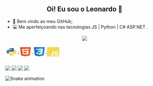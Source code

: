 <h2 align="center">Oi! Eu sou o Leonardo 👋 </h2>
<div>
  <ul>
    <li>🌱 Bem vindo ao meu GitHub;<br></li>
     <li>💻 Me aperfeiçoando nas tecnologias JS | Python | C# ASP.NET .<br></li>
  </ul>
 </div>
<div align="center">
  <a href="https://github.com/leoPCES">
  <img height="180em" src="https://github-readme-stats.vercel.app/api?username=leoPCES&show_icons=true&theme=blue-green&include_all_commits=true&count_private=true"/>
  <!--<img height="180em" src="https://github-readme-stats.vercel.app/api/top-langs/?username=leoPCES&layout=compact&langs_count=7&theme=blue-green"/>-->
</div>
  
<div style="display: inline_block"><br>
  <img align="center" alt="Rafa-Python" height="30" width="40" src="https://raw.githubusercontent.com/devicons/devicon/master/icons/python/python-original.svg">
  <img align="center" alt="Rafa-HTML" height="30" width="40" src="https://raw.githubusercontent.com/devicons/devicon/master/icons/html5/html5-original.svg">
  <img align="center" alt="Rafa-CSS" height="30" width="40" src="https://raw.githubusercontent.com/devicons/devicon/master/icons/css3/css3-original.svg">
  <img align="center" alt="Rafa-Js" height="30" width="40" src="https://raw.githubusercontent.com/devicons/devicon/master/icons/javascript/javascript-plain.svg">



 
</div>

<!-- // -->
##
<div> 
  <a href="https://www.linkedin.com/in/leonardo-de-almeida-gonçalves-9741a1168/" target="_blank"><img src="https://img.shields.io/badge/-LinkedIn-%230077B5?style=for-the-badge&logo=linkedin&logoColor=white" target="_blank"></a>
  <a href="https://www.instagram.com/leonardo_2z/" target="_blank"><img src="https://img.shields.io/badge/-Instagram-%23E4405F?style=for-the-badge&logo=instagram&logoColor=white" target="_blank"></a>
  <a href = "mailto:leo_almeida.99@hotmail.com"><img src="https://img.shields.io/badge/Microsoft_Outlook-0078D4?style=for-the-badge&logo=microsoft-outlook&logoColor=white" target="_blank"></a>
  <a href="https://api.whatsapp.com/send?phone=5527997644163" target="_blank"><img src="https://img.shields.io/badge/WhatsApp-25D366?style=for-the-badge&logo=whatsapp&logoColor=white"></a> 

</div>
  
  ![Snake animation](https://github.com/LeoPCES/LeoPCES/blob/output/github-contribution-grid-snake.svg)
 

